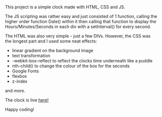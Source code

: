 This project is a simple clock made with HTML, CSS and JS. 

The JS scripting was rather easy and just consisted of 1 function, calling the higher order function Date() within it then calling that function to display the Hours/Minutes/Seconds in each div with a setInterval() for every second. 

The HTML was also very simple - just a few DIVs. However, the CSS was the longest part and I used some neat effects: 

- linear gradient on the background image 
- text transformation
-  -webkit-box-reflect to reflect the clocks time underneath like a puddle
- nth-child() to change the colour of the box for the seconds
- Google Fonts
- flexbox
- z-index

and more.

The clock is live [here!](https://zenidith.github.io/digital-clock/)

Happy coding!